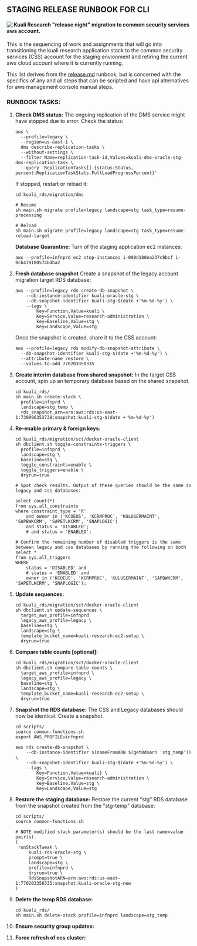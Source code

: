 ## STAGING RELEASE RUNBOOK FOR CLI

#### <img align="left" src="C:\whennemuth\workspaces\ecs_workspace\cloud-formation\kuali-infrastructure\runbook\checklist-release.png">Kuali Research "release night" migration to common security services aws account.

This is the sequencing of work and assignments that will go into transitioning the kuali research application stack to the common security services (CSS) account for the staging envionment and retiring the current aws cloud account where it is currently running.

This list derives from the [release.md](./release.md) runbook, but is concerned with the specifics of any and all steps that can be scripted and have api alternatives for aws management console manual steps.



### RUNBOOK TASKS:

1. **Check DMS status:**
   The ongoing replication of the DMS service might have stopped due to error. Check the status:

   ```
   aws \
     --profile=legacy \
     --region=us-east-1 \
     dms describe-replication-tasks \
     --without-settings \
     --filter Name=replication-task-id,Values=kuali-dms-oracle-stg-dms-replication-task \
     --query 'ReplicationTasks[].{status:Status, percent:ReplicationTaskStats.FullLoadProgressPercent}'
   ```

   If stopped, restart or reload it:

   ```
   cd kuali_rds/migration/dms
   
   # Resume
   sh main.sh migrate profile=legacy landscape=stg task_type=resume-processing
   
   # Reload
   sh main.sh migrate profile=legacy landscape=stg task_type=resume-reload-target
   ```

   **Database Quarantine:**
   Turn of the staging application ec2 instances:

   ```
   aws --profile=infnprd ec2 stop-instances i-090d188ea237c8bcf i-0cb479180574b4ba2
   ```

2. **Fresh database snapshot**
   Create a snapshot of the legacy account migration target RDS database:

   ```
   aws --profile=legacy rds create-db-snapshot \
       --db-instance-identifier kuali-oracle-stg \
       --db-snapshot-identifier kuali-stg-$(date +'%m-%d-%y') \
       --tags \
           Key=Function,Value=kuali \
           Key=Service,Value=research-administration \
           key=Baseline,Value=stg \
           Key=Landscape,Value=stg
   ```

   Once the snapshot is created, share it to the CSS account:

   ```
   aws --profile=legacy rds modify-db-snapshot-attribute \
     --db-snapshot-identifier kuali-stg-$(date +'%m-%d-%y') \
     --attribute-name restore \
     --values-to-add 770203350335
   ```

3. **Create interim database from shared snapshot:**
   In the target CSS account, spin up an temporary database based on the shared snapshot.

   ```
   cd kuali_rds/
   sh main.sh create-stack \
     profile=infnprd \
     landscape=stg_temp \
     rds_snapshot_arn=arn:aws:rds:us-east-1:730096353738:snapshot:kuali-stg-$(date +'%m-%d-%y')
   ```

4. **Re-enable primary & foreign keys:**

   ```
   cd kuali_rds/migration/sct/docker-oracle-client
   sh dbclient.sh toggle-constraints-triggers \
     profile=infnprd \
     landscape=stg \
     baseline=stg \
     toggle_constraints=enable \
     toggle_triggers=enable \
     dryrun=true
     
   # Spot check results. Output of these queries should be the same in legacy and css databases:
   
   select count(*)
   from sys.all_constraints 
   where constraint_type = 'R'
       and owner in ('KCOEUS', 'KCRMPROC', 'KULUSERMAINT', 'SAPBWKCRM', 'SAPETLKCRM', 'SNAPLOGIC')
       and status = 'DISABLED'; 
       # and status = 'ENABLED';
   
   # Confirm the remaining number of disabled triggers is the same between legacy and css databases by running the following on both
   select *
   from sys.all_triggers
   WHERE
       status = 'DISABLED' and
       # status = 'ENABLED' and
       owner in ('KCOEUS', 'KCRMPROC', 'KULUSERMAINT', 'SAPBWKCRM', 'SAPETLKCRM', 'SNAPLOGIC');
   ```

5. **Update sequences:**

   ```
   cd kuali_rds/migration/sct/docker-oracle-client
   sh dbclient.sh update-sequences \
     target_aws_profile=infnprd 
     legacy_aws_profile=legacy \
     baseline=stg \
     landscape=stg \
     template_bucket_name=kuali-research-ec2-setup \
     dryrun=true
   ```

6. **Compare table counts [optional]:**

   ```
   cd kuali_rds/migration/sct/docker-oracle-client
   sh dbclient.sh compare-table-counts \
     target_aws_profile=infnprd \
     legacy_aws_profile=legacy \
     baseline=stg \
     landscape=stg \
     template_bucket_name=kuali-research-ec2-setup \
     dryrun=true
   ```

7. **Snapshot the RDS database:**
   The CSS and Legacy databases should now be identical. Create a snapshot.

   ```
   cd scripts/
   source common-functions.sh
   export AWS_PROFILE=infnprd
   
   aws rds create-db-snapshot \
       --db-instance-identifier $(nameFromARN $(getRdsArn 'stg_temp')) \
       --db-snapshot-identifier kuali-stg-$(date +'%m-%d-%y') \
       --tags \
           Key=Function,Value=kuali} \
           Key=Service,Value=research-administration \
           key=Baseline,Value=stg \
           Key=Landscape,Value=stg
   ```

8. **Restore the staging database:**
   Restore the current "stg" RDS database from the snapshot created from the "stg-temp" database:

   ```
   cd scripts/
   source common-functions.sh
   
   # NOTE modified stack parameter(s) should be the last name=value pair(s).
   (
   	runStackTweak \
   		kuali-rds-oracle-stg \
   		prompt=true \
   		landscape=stg \
   		profile=infnprd \
   		dryrun=true \
   		RdsSnapshotARN=arn:aws:rds:us-east-1:770203350335:snapshot:kuali-oracle-stg-new
   )
   ```

9. **Delete the temp RDS database:**

   ```
   cd kuali_rds/
   sh main.sh delete-stack profile=infnprd landscape=stg_temp
   ```

10. **Ensure security group updates:**

11. **Force refresh of ecs cluster:**